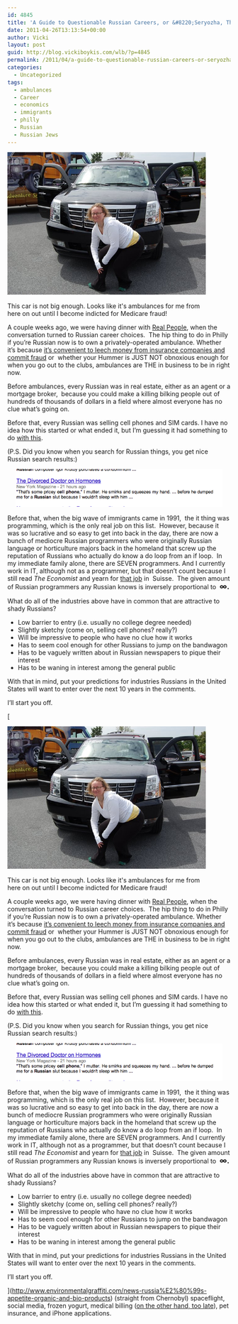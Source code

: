 ```yaml
---
id: 4845
title: 'A Guide to Questionable Russian Careers, or &#8220;Seryozha, That Guy with the Ambulance.&#8221;'
date: 2011-04-26T13:13:54+00:00
author: Vicki
layout: post
guid: http://blog.vickiboykis.com/wlb/?p=4845
permalink: /2011/04/a-guide-to-questionable-russian-careers-or-seryozha-that-guy-with-the-ambulance/
categories:
  - Uncategorized
tags:
  - ambulances
  - Career
  - economics
  - immigrants
  - philly
  - Russian
  - Russian Jews
---
```

<div id="attachment_4851" style="width: 458px" class="wp-caption aligncenter">
  <a href="https://raw.githubusercontent.com/veekaybee/wlb/gh-pages/assets/images/2011/04/DSC_0103.jpg"><img class="size-full wp-image-4851" title="DSC_0103" src="https://raw.githubusercontent.com/veekaybee/wlb/gh-pages/assets/images/2011/04/DSC_0103.jpg" alt="" width="448" height="321" /></a>
  
  <p class="wp-caption-text">
    This car is not big enough. Looks like it's ambulances for me from here on out until I become indicted for Medicare fraud!
  </p>
</div>

<p style="text-align: left;">
  A couple weeks ago, we were having dinner with <a href="http://www.taminginsanity.com/2011/04/ahhh-sweet-memories.html">Real People</a>, when the conversation turned to Russian career choices.  The hip thing to do in Philly if you&#8217;re Russian now is to own a privately-operated ambulance. Whether it&#8217;s because <a href="http://articles.philly.com/2000-06-23/news/25600855_1_medicaid-fraud-medicare-fraud-ambulance-trips">it&#8217;s convenient to leech money from insurance companies and commit fraud</a> or  whether your Hummer is JUST NOT obnoxious enough for when you go out to the clubs, ambulances are THE in business to be in right now.
</p>

<p style="text-align: left;">
  Before ambulances, every Russian was in real estate, either as an agent or a mortgage broker,  because you could make a killing bilking people out of hundreds of thousands of dollars in a field where almost everyone has no clue what&#8217;s going on.
</p>

Before that, every Russian was selling cell phones and SIM cards. I have no idea how this started or what ended it, but I&#8217;m guessing it had something to do [with this](http://www.eurasianet.org/node/63243).

(P.S. Did you know when you search for Russian things, you get nice Russian search results:)

<p style="text-align: center;">
  <a href="https://raw.githubusercontent.com/veekaybee/wlb/gh-pages/assets/images/2011/04/Screen-shot-2011-04-26-at-12.44.00-PM.png"><img class="aligncenter size-full wp-image-4889" title="Screen shot 2011-04-26 at 12.44.00 PM" src="https://raw.githubusercontent.com/veekaybee/wlb/gh-pages/assets/images/2011/04/Screen-shot-2011-04-26-at-12.44.00-PM.png" alt="" width="468" height="85" /></a>
</p>

Before that, when the big wave of immigrants came in 1991,  the it thing was programming, which is the only real job on this list.  However, because it was so lucrative and so easy to get into back in the day, there are now a bunch of mediocre Russian programmers who were originally Russian language or horticulture majors back in the homeland that screw up the reputation of Russians who actually do know a do loop from an if loop.  In my immediate family alone, there are SEVEN programmers. And I currently work in IT, although not as a programmer, but that doesn&#8217;t count because I still read _The Economist_ and yearn for [that job](http://www.economist.com/classifieds/view_classified.cfm?sitd=10673&key=&sitd_type=R) in  Suisse.  The given amount of Russian programmers any Russian knows is inversely proportional to  **<big>∞.</big>**

What do all of the industries above have in common that are attractive to shady Russians?

  * Low barrier to entry (i.e. usually no college degree needed)
  * Slightly sketchy (come on, selling cell phones? really?)
  * Will be impressive to people who have no clue how it works
  * Has to seem cool enough for other Russians to jump on the bandwagon
  * Has to be vaguely written about in Russian newspapers to pique their interest
  * Has to be waning in interest among the general public

With that in mind, put your predictions for industries Russians in the United States will want to enter over the next 10 years in the comments.

I&#8217;ll start you off.

[<div id="attachment_4851" style="width: 458px" class="wp-caption aligncenter">
  <a href="https://raw.githubusercontent.com/veekaybee/wlb/gh-pages/assets/images/2011/04/DSC_0103.jpg"><img class="size-full wp-image-4851" title="DSC_0103" src="https://raw.githubusercontent.com/veekaybee/wlb/gh-pages/assets/images/2011/04/DSC_0103.jpg" alt="" width="448" height="321" /></a>
  
  <p class="wp-caption-text">
    This car is not big enough. Looks like it's ambulances for me from here on out until I become indicted for Medicare fraud!
  </p>
</div>

<p style="text-align: left;">
  A couple weeks ago, we were having dinner with <a href="http://www.taminginsanity.com/2011/04/ahhh-sweet-memories.html">Real People</a>, when the conversation turned to Russian career choices.  The hip thing to do in Philly if you&#8217;re Russian now is to own a privately-operated ambulance. Whether it&#8217;s because <a href="http://articles.philly.com/2000-06-23/news/25600855_1_medicaid-fraud-medicare-fraud-ambulance-trips">it&#8217;s convenient to leech money from insurance companies and commit fraud</a> or  whether your Hummer is JUST NOT obnoxious enough for when you go out to the clubs, ambulances are THE in business to be in right now.
</p>

<p style="text-align: left;">
  Before ambulances, every Russian was in real estate, either as an agent or a mortgage broker,  because you could make a killing bilking people out of hundreds of thousands of dollars in a field where almost everyone has no clue what&#8217;s going on.
</p>

Before that, every Russian was selling cell phones and SIM cards. I have no idea how this started or what ended it, but I&#8217;m guessing it had something to do [with this](http://www.eurasianet.org/node/63243).

(P.S. Did you know when you search for Russian things, you get nice Russian search results:)

<p style="text-align: center;">
  <a href="https://raw.githubusercontent.com/veekaybee/wlb/gh-pages/assets/images/2011/04/Screen-shot-2011-04-26-at-12.44.00-PM.png"><img class="aligncenter size-full wp-image-4889" title="Screen shot 2011-04-26 at 12.44.00 PM" src="https://raw.githubusercontent.com/veekaybee/wlb/gh-pages/assets/images/2011/04/Screen-shot-2011-04-26-at-12.44.00-PM.png" alt="" width="468" height="85" /></a>
</p>

Before that, when the big wave of immigrants came in 1991,  the it thing was programming, which is the only real job on this list.  However, because it was so lucrative and so easy to get into back in the day, there are now a bunch of mediocre Russian programmers who were originally Russian language or horticulture majors back in the homeland that screw up the reputation of Russians who actually do know a do loop from an if loop.  In my immediate family alone, there are SEVEN programmers. And I currently work in IT, although not as a programmer, but that doesn&#8217;t count because I still read _The Economist_ and yearn for [that job](http://www.economist.com/classifieds/view_classified.cfm?sitd=10673&key=&sitd_type=R) in  Suisse.  The given amount of Russian programmers any Russian knows is inversely proportional to  **<big>∞.</big>**

What do all of the industries above have in common that are attractive to shady Russians?

  * Low barrier to entry (i.e. usually no college degree needed)
  * Slightly sketchy (come on, selling cell phones? really?)
  * Will be impressive to people who have no clue how it works
  * Has to seem cool enough for other Russians to jump on the bandwagon
  * Has to be vaguely written about in Russian newspapers to pique their interest
  * Has to be waning in interest among the general public

With that in mind, put your predictions for industries Russians in the United States will want to enter over the next 10 years in the comments.

I&#8217;ll start you off.

](http://www.environmentalgraffiti.com/news-russia%E2%80%99s-appetite-organic-and-bio-products) (straight from Chernobyl) spaceflight, social media, frozen yogurt, medical billing ([on the other hand, too late](http://books.google.com/books?id=RmGi5zDus7gC&pg=PA11&lpg=PA11&dq=medical+billing+russian&source=bl&ots=uPi6A-_Oq7&sig=SVzMTe1JerRFrJ0P_RYtclhBkH0&hl=en&ei=evy2TbG6Hor40gGV1eDlDw&sa=X&oi=book_result&ct=result&resnum=8&ved=0CFkQ6AEwBw#v=onepage&q=medical%20billing%20russian&f=false)), pet insurance, and iPhone applications.